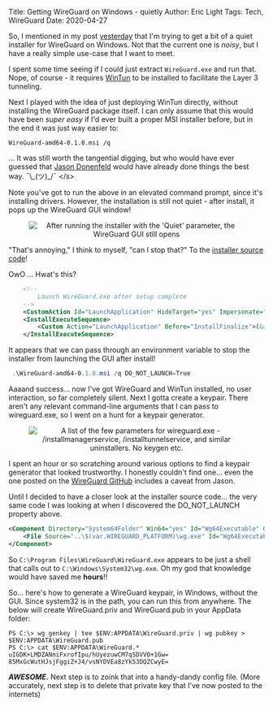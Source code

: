 Title: Getting WireGuard on Windows - quietly
Author: Eric Light
Tags: Tech, WireGuard
Date: 2020-04-27

So, I mentioned in my post [yesterday]({filename}windows_dev_vm.md) that I'm trying to get a bit of a quiet installer for WireGuard on Windows.  Not that the current one is _noisy_, but I have a really simple use-case that I want to meet.

I spent some time seeing if I could just extract `WireGuard.exe` and run that.  Nope, of course - it requires [WinTun](https://www.wintun.net/) to be installed to facilitate the Layer 3 tunneling.

Next I played with the idea of just deploying WinTun directly, without installing the WireGuard package itself.  I can only assume that this would have been _super easy_ if I'd ever built a proper MSI installer before, but in the end it was just way easier to:

```text
WireGuard-amd64-0.1.0.msi /q
```
... It was still worth the tangential digging, but who would have ever guessed that [Jason Donenfeld](https://www.zx2c4.com/) would have already done things the best way.  ¯\\\_(ツ)\_/¯  </s\>

Note you've got to run the above in an elevated command prompt, since it's installing drivers.  However, the installation is still not quiet - after install, it pops up the WireGuard GUI window!

<figure align="center">
  <img src="{static}/images/Tech/WireGuard_launch.png" alt="After running the installer with the 'Quiet' parameter, the WireGuard GUI still opens"/>
</figure>

"That's annoying," I think to myself, "can I stop that?"  To the [installer source code](https://github.com/WireGuard/WireGuard-windows/blob/master/installer/WireGuard.wxs)!

OwO ... Hwat's this?  

```xml
    <!--
        Launch WireGuard.exe after setup complete
    -->
    <CustomAction Id="LaunchApplication" HideTarget="yes" Impersonate="no" Execute="deferred" FileKey="WireGuard.exe" ExeCommand="" Return="asyncNoWait" />
    <InstallExecuteSequence>
        <Custom Action="LaunchApplication" Before="InstallFinalize">(&amp;WireGuardFeature = 3) AND NOT DO_NOT_LAUNCH</Custom>
    </InstallExecuteSequence>
```

It appears that we can pass through an environment variable to stop the installer from launching the GUI after install!

```ps1
 .\WireGuard-amd64-0.1.0.msi /q DO_NOT_LAUNCH=True
```

Aaaand success... now I've got WireGuard and WinTun installed, no user interaction, so far completely silent.  Next I gotta create a keypair.  There aren't any relevant command-line arguments that I can pass to wireguard.exe, so I went on a hunt for a keypair generator.

<figure align="center">
  <img src="{static}/images/Tech/wireguard_exe_options.png" alt="A list of the few parameters for wireguard.exe - /installmanagerservice, /installtunnelservice, and similar uninstallers.  No keygen etc."/>
</figure>

I spent an hour or so scratching around various options to find a keypair generator that looked trustworthy.  I honestly couldn't find one... even the one posted on the [WireGuard GitHub](https://github.com/WireGuard/WireGuard-tools/tree/master/contrib/keygen-html) includes a caveat from Jason.

Until I decided to have a closer look at the installer source code... the very same code I was looking at when I discovered the DO_NOT_LAUNCH property above.

```xml
<Component Directory="System64Folder" Win64="yes" Id="Wg64Executable" Guid="d9b494ec-0959-442c-89ad-6aa175acfd03">
    <File Source="..\$(var.WIREGUARD_PLATFORM)\wg.exe" Id="Wg64Executable" />
</Component>
```

So `C:\Program Files\WireGuard\WireGuard.exe` appears to be just a shell that calls out to `C:\Windows\System32\wg.exe`.  Oh my god that knowledge would have saved me **hours**!!

So... here's how to generate a WireGuard keypair, in Windows, without the GUI.  Since system32 is in the path, you can run this from anywhere.  The below will create WireGuard.priv and WireGuard.pub in your AppData folder:

```text
PS C:\> wg genkey | tee $ENV:APPDATA\WireGuard.priv | wg pubkey > $ENV:APPDATA\WireGuard.pub
PS C:\> cat $ENV:APPDATA\WireGuard.*
uIGDK+LMDZANniFxrofIpu/hUyezuwCM7qSDVVO+1Gw=
85MxGcWutHJsjFggiZ+J4/vsNYDVEa8zYk53DQZCwyE=
```

**_AWESOME._**  Next step is to zoink that into a handy-dandy config file.  (More accurately, next step is to delete that private key that I've now posted to the internets)






